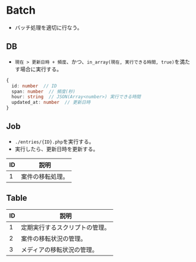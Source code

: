 # Batch
- バッチ処理を適切に行なう。

## DB
- `現在 > 更新日時 + 頻度`、かつ、`in_array(現在, 実行できる時間, true)`を満たす場合に実行する。

```typescript
{
  id: number  // ID
  span: number  // 頻度(秒)
  hour: string  // JSON(Array<number>) 実行できる時間
  updated_at: number  // 更新日時
}
```

## Job
- `./entries/{ID}.php`を実行する。
- 実行したら、更新日時を更新する。

| ID | 説明 |
| -- | -- |
| 1 | 案件の移転処理。 | 

## Table
| ID | 説明 |
| -- | -- |
| 1 | 定期実行するスクリプトの管理。 | 
| 2 | 案件の移転状況の管理。 | 
| 3 | メディアの移転状況の管理。 | 
